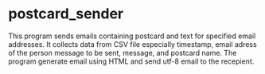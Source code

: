 # postcard_sender
This program sends emails containing postcard and text for specified email addresses. It collects data from CSV file especially timestamp, email adress of the person message to be sent, message, and postcard name. The program generate email using HTML and send  utf-8 email to the recepient.
